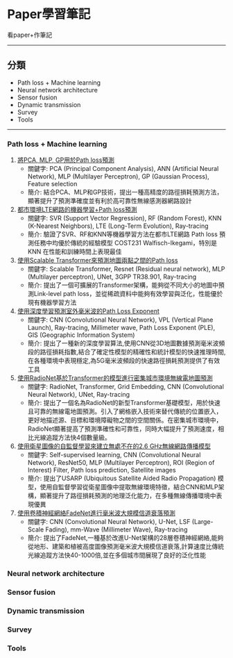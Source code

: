 # Paper學習筆記
看paper+作筆記

---
## 分類
- Path loss + Machine learning
- Neural network architecture
- Sensor fusion 
- Dynamic transmission
- Survey
- Tools

---
### Path loss + Machine learning
 1. [將PCA, MLP, GP用於Path loss預測](/Path_Loss_Prediction/Path_Loss_Prediction_Based_on_Machine_Learning_Techniques_Principal_Component_Analysis_Artificial_Neural_Network_and_Gaussian_Process/README.md)
    * 關鍵字: PCA (Principal Component Analysis), ANN (Artificial Neural Network), MLP (Multilayer Perceptron), GP (Gaussian Process), Feature selection 
    * 簡介: 結合PCA、MLP和GP技術，提出一種高精度的路徑損耗預測方法，顯著提升了預測準確度並有利於高可靠性無線感測器網路設計
 2. [都市環境LTE網路的機器學習+Path loss預測](/Path_Loss_Prediction/Machine_Learning-Based_Methods_for_Path_Loss_Prediction_in_Urban_Environment_for_LTE_Networks/README.md)
    * 關鍵字: SVR (Support Vector Regression), RF (Random Forest), KNN (K-Nearest Neighbors), LTE (Long-Term Evolution), Ray-tracing
    * 簡介: 驗證了SVR、RF和KNN等機器學習方法在都市LTE網路 Path loss 預測任務中均優於傳統的經驗模型 COST231 Walfisch-Ikegami，特別是 KNN 在性能和訓練時間上表現最佳
 3. [使用Scalable Transformer來預測地圖兩點之間的Path loss](/Path_Loss_Prediction/Transformer-Based_Neural_Surrogate_for_Link-Level_Path_Loss_Prediction_from_Variable-Sized_Maps/README.md)
    * 關鍵字: Scalable Transformer, Resnet (Residual neural network), MLP (Multilayer perceptron), UNet, 3GPP TR38.901, Ray-tracing
    * 簡介: 提出了一個可擴展的Transformer架構，能夠從不同大小的地圖中預測Link-level path loss，並從稀疏資料中能夠有效學習與泛化，性能優於現有機器學習方法
 4. [使用深度學習預測室外毫米波的Path Loss Exponent](/Path_Loss_Presiction/Path_Loss_Exponent_Prediction_for_Outdoor_Millimeter_Wave_Channels_through_Deep_Learning/README.md)
    * 關鍵字: CNN (Convolutional Neural Network), VPL (Vertical Plane Launch), Ray-tracing, Millimeter wave, Path Loss Exponent (PLE), GIS (Geographic Information System)
    * 簡介: 提出了一種新的深度學習算法,使用CNN從3D地圖數據預測毫米波頻段的路徑損耗指數,結合了確定性模型的精確性和統計模型的快速推理時間,在各種環境中表現穩定,為5G毫米波頻段的快速路徑損耗預測提供了有效工具
 5. [使用RadioNet基於Transformer的模型進行密集城市環境無線電地圖預測](/Path_Loss_Prediction/radionet/README.md)
    * 關鍵字: RadioNet, Transformer, Grid Embedding, CNN (Convolutional Neural Network), UNet, Ray-tracing
    * 簡介: 提出了一個名為RadioNet的新型Transformer基礎模型，用於快速且可靠的無線電地圖預測。引入了網格嵌入技術來替代傳統的位置嵌入，更好地描述源、目標和環境障礙物之間的空間關係。在密集城市環境中，RadioNet顯著提高了預測準確性和可靠性，同時大幅提升了預測速度，相比光線追蹤方法快4個數量級。
 6. [使用衛星圖像的自監督學習來建立無處不在的2.6 GHz無線網路傳播模型](/Path_Loss_Prediction/2.6_GHz_Radio_Propagation_Model_for_Wireless_Networks_Using_Self-Supervised_Learning/README.md)
    * 關鍵字: Self-supervised learning, CNN (Convolutional Neural Network), ResNet50, MLP (Multilayer Perceptron), ROI (Region of Interest) Filter, Path loss prediction, Satellite images
    * 簡介: 提出了USARP (Ubiquitous Satellite Aided Radio Propagation) 模型，使用自監督學習從衛星圖像中提取無線環境特徵，結合CNN和MLP架構，顯著提升了路徑損耗預測的地理泛化能力，在多種無線傳播環境中表現優異
 7. [使用卷積神經網絡FadeNet進行毫米波大規模信道衰落預測](/Path_Loss_Prediction/FadeNet_Deep_Learning-Based_mm-Wave_Large-Scale_Channel_Fading_Prediction_and_its_Applications/README.md)
    * 關鍵字: CNN (Convolutional Neural Network), U-Net, LSF (Large-Scale Fading), mm-Wave (Millimeter Wave), Ray-tracing
    * 簡介: 提出了FadeNet,一種基於改進U-Net架構的28層卷積神經網絡,能夠從地形、建築和植被高度圖像預測毫米波大規模信道衰落,計算速度比傳統光線追蹤方法快40-1000倍,並在多個城市間展現了良好的泛化性能
### Neural network architecture
### Sensor fusion 
### Dynamic transmission
### Survey
### Tools
